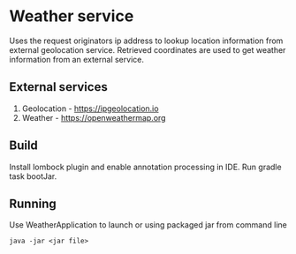# Weather service
Uses the request originators ip address to lookup location information from external geolocation service. 
Retrieved coordinates are used to get weather information from an external service.

## External services
1.  Geolocation - https://ipgeolocation.io
2.  Weather -  https://openweathermap.org

## Build
Install lombock plugin and enable annotation processing in IDE. Run gradle task bootJar.

## Running
Use WeatherApplication to launch or using packaged jar from command line
    
    java -jar <jar file>